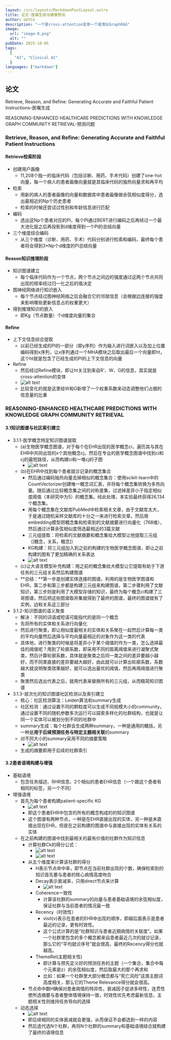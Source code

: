 ```yaml
---
layout: /src/layouts/MarkdownPostLayout.astro
title: 论文-医嘱生成与健康预测
author: oGYCo
description: "一个是cross-attention变体一个是类似GraphRAG"
image:
  url: "image-8.png"
  alt: ""
pubDate: 2025-10-05
tags:
  [
    "AI", "Clinical AI"
  ]
languages: ["markdown"]
---
```

## 论文
Retrieve, Reason, and Refine: Generating Accurate and Faithful Patient Instructions-医嘱生成

REASONING-ENHANCED HEALTHCARE PREDICTIONS WITH KNOWLEDGE GRAPH COMMUNITY RETRIEVAL-预测问题

### Retrieve, Reason, and Refine: Generating Accurate and Faithful Patient Instructions

#### Retrieve检索阶段

- 创建用户画像
  - 11,208个独一的临床代码（包括诊断、用药、手术代码）创建了one-hot向量，每一个病人的患者画像向量就是其临床代码的独热向量求和再平均
- 检索
  - 用新的病人的患者画像的向量和数据库中患者画像做余弦相似度得分，选出最相近的Np个历史患者
  - 检索的时候还尝试过性别和年龄信息进行匹配
- 编码
  - 选出这Np个患者对应的PI，每个PI通过BERT进行编码之后再经过一个最大池化层之后再投影到d维度得到一个PI的总结向量
- 三个维度综合编码
  - 从三个维度（诊断、用药、手术）代码分别进行检索和编码，最终每个患者将会得到3*Np个d维度的PI总结向量

#### Reason知识推理阶段
- 知识图谱建立
  - 每个临床代码作为一个节点，两个节点之间边的强度通过这两个节点共同出现的频率经过归一化之后的值决定
- 图神经网络进行知识嵌入
  - 每个节点经过图神经网络之后会融合它的邻居信息（会根据边连接的强度来影响哪些更新信息占的权重更大）
- 得到推理知识的嵌入
  - 即Kg（节点数量）个d维度向量的集合

#### Refine
- 上下文信息综合提取
  - 以前已经生成的PI的一部分（即y序列）作为输入进行词嵌入以及加上位置编码得到x序列，让x序列通过一个MHA模块之后取出最后一个向量即ht，这个ht就是包含了已经生成的PI的上下文信息的向量
- Refine
  - 然后经过Refine模块，即让ht关注到来自R'、W、G的信息，其实就是cross-attention的变体
  - ![alt text](image.png)
  - 比较变化的就是这里给W和G新增了一个权重系数来动态调整他们占据的信息量的比重

### REASONING-ENHANCED HEALTHCARE PREDICTIONS WITH KNOWLEDGE GRAPH COMMUNITY RETRIEVAL

#### 3.1知识图谱与社区索引建立

- 3.1.1-医学概念特定知识图谱提取
  - (a)生物医学概念图谱，对于每个在EHR出现的医学概念ci，遍历其与其在EHR中共同出现的x个其他概念cj，然后在专业的医学概念图谱中找到ci和cj的最短路径，从而构建ci和一堆cj的子图
    - ![alt text](image-1.png)
  - (b)在EHR中找到每个患者就诊记录的概念集合
    - 然后通过编码独热向量去掉相似的概念集合：使用scikit-learn中的CountVectorizer创建唯一概念词汇表，并将每个概念集转换为多热向量。随后通过比较概念集之间的对称差集，过滤掉差异小于指定相似度阈值（本研究中为5）的概念集。经此处理，本实验最终获得26,134个概念集。
    - 用每个概念集在文献库PubMed中检索相关文章，由于文献库太大，于是通过随机采样文献库的十分之一来进行检索文章，然后用embedding模型把概念集和检索到的文献摘要进行向量化（768维），然后通过计算余弦相似度筛选最相近的3篇文献
    - 三元组提取：将检索的文献摘要和概念集给大模型让他提取三元组（[概念，关系，概念]）
    - KG构建：将三元组加入到之前的构建的生物医学概念图谱，即让之前构建的图有了更加精确的关系表达
    - ![alt text](image-2.png)
  - (c)让大语言模型补充构建：用之前的概念集给大模型让它提取有助于下游任务的三元组关系然后构建图谱
  - **总结：**第一步是创建实体连接的图谱，利用的是生物医学图谱和EHR，第二步和第三步都是构建三元组来构建图谱，第二步骤利用了文献知识，第三步则是利用了大模型存储的知识，最终为每个概念ci构建了三哥图谱，然后把这些图谱取并集就得到了最终的图谱，最终的图谱就有了实例，边和关系这三部分
- 3.1.2-知识图谱的语义聚类
  - 解决：不同的词语或短语可能指代的是同一个概念
  - 先将所有的实体和关系进行向量化
  - 然后进行聚类，即让相似度最相关的实体和关系聚在一起然后计算每一类的平均向量然后选择与平均向量最相近的对象作为这一类的代表
  - 具体地，进行聚类的时候是将差异小于某个阈值的作为一类，怎么选择最佳的阈值呢？用到了轮廓系数，即采用不同的距离阈值来进行凝聚式聚类，然后计算轮廓系数，具体就是聚类之后同一类之间的差异要越小越好，而不同类直接的差异要越大越好，由此就可以计算出轮廓系数，系数越大就说明聚类效果越好，就可以选出最优的阈值，然后再用阈值进行聚类
  - 聚类然后选出代表之后，就用代表来替换所有的三元组，从而精简知识图谱
- 3.1.3-层次化的知识图谱社区检测以及索引建立
  - 核心：社区检测算法：Leiden算法和summary生成
  - 社区检测：通过设置不同的颗粒度可以生成不同规模大小的community，通过设置不同的随机参数多次运行可以探索多样化的社群结构，也就是让同一个实体可以被划分到不同的社群中
  - summary生成：每个社群会生成两种summary，一种是通用的概括，另一种是**用于后续预测任务与特定主题相关联**的summary
  - 对不同大小的summary采用不同的摘要策略
    - ![alt text](image-3.png)
  - 生成的摘要即用于后续的社群索引

#### 3.2患者语境构建与增强
- 基础语境
  - 包含任务描述、RHR信息、2个相似的患者EHR信息（一个跟这个患者有相同的标签，另一个不同）
- 增强语境
  - 首先为每个患者构建patient-specific KG
    - ![alt text](image-6.png)
    - 即这个患者EHR中包含的所有的概念构成的的知识图谱
    - 这个图谱有两种节点，一种是在EHR直接出现的实体，另一种是未直接出现在EHR，但是在之前构建的图谱中与直接出现的实体有关系的实体
  - 在之前构建的图谱中找到最相关的最有价值的社群作为知识信息
    - 计算社群Ck的得分公式：
      - ![alt text](image-4.png)
      - ![alt text](image-5.png)
    - 从五个维度来计算该社群的得分
      - H表示节点命中率，即节点在当前社群出现的个数，确保检索到的知识首先要与患者的核心病情高度吻合
      - Decay表示衰减率，只用direct节点来计算
        - ![alt text](image-7.png)
      - Coherence一致性
        - 计算该社群的summary的向量与患者基础语境的余弦相似度，保证社群与当前患者的情况最一致
      - Recency（时效性）
        - visit(v)表示在患者的EHR中出现的顺序，即越后面表示是患者最近的记录，更有时效性。
        - 这个公式计算的是“社群知识与患者近期病情的关联度”。如果一个社群里包含的多个概念都来自患者最近几次的就诊记录，那么它的“平均就诊序号”就会很高，最终的Recency得分也就越高。
      - ThemeRel(主题相关性)
        - 即计算与预先定义好的预测任务的主题（一个集合，集合中每个元素是z）的余弦相似度，然后取最大的那个再求和
        - 比如：如果一个社群里大部分概念都与“死亡风险”这类主题词高度相关，那么它的Theme Relevance得分就会很高。
    - 节点命中数H确保对患者病情的特异性，衰减因子促进多样性，连贯性使所选摘要与患者整体情境保持一致，时效性优先考虑最新信息，主题相关性则维持任务导向的选择
  - 动态选择
    - ![alt text](image-9.png)
    - 即后续相同的实体衰减就会更强，从而保证不会都选到一样的内容
    - 然后迭代选N个社群，再将N个社群的summary和基础语境结合就构建了最终的语境信息